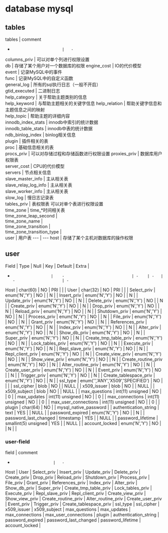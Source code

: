 # database mysql

## tables

tables                      |   comment
-                           |   -
columns_priv                |   可以对单个列进行权限设置  
db                          |   存储了某个用户对一个数据库的权限
engine_cost                 |   IO的代价模型  
event                       |   记录MySQL中的事件  
func                        |   记录MySQL中的自定义函数  
general_log                 |   所有的sql执行日志（一般不开启）  
gtid_executed               |   二进制日志  
help_category               |   关于帮助主题类别的信息  
help_keyword                |   与帮助主题相关的关键字信息
help_relation               |   帮助关键字信息和主题信息之间的映射  
help_topic                  |   帮助主题的详细内容  
innodb_index_stats          |   innodb中索引的统计数据  
innodb_table_stats          |   innodb中表的统计数据  
ndb_binlog_index            |   binlog相关信息  
plugin                      |   插件相关的表  
proc                        |   基础信息相关的表  
procs_priv                  |   可以对存储过程和存储函数进行权限设置
proxies_priv                |   数据库用户权限表  
server_cost                 |   CPU的代价模型  
servers                     |   节点相关信息  
slave_master_info           |   主从相关表  
slave_relay_log_info        |   主从相关表  
slave_worker_info           |   主从相关表  
slow_log                    |   慢日志记录表  
tables_priv                 |   表权限表   可以对单个表进行权限设置  
time_zone                   |   time_*时间相关表  
time_zone_leap_second       |     
time_zone_name              |     
time_zone_transition        |     
time_zone_transition_type   |   
user                        |   用户表
---                         |   ---
host                        |   存储了某个主机对数据库的操作权限

## user

Field                  | Type                              | Null | Key | Default               | Extra |
-                      |    -                              | -    | -   | -                     | -
Host                   | char(60)                          | NO   | PRI |                       |       |
User                   | char(32)                          | NO   | PRI |                       |       |
Select_priv            | enum('N','Y')                     | NO   |     | N                     |       |
Insert_priv            | enum('N','Y')                     | NO   |     | N                     |       |
Update_priv            | enum('N','Y')                     | NO   |     | N                     |       |
Delete_priv            | enum('N','Y')                     | NO   |     | N                     |       |
Create_priv            | enum('N','Y')                     | NO   |     | N                     |       |
Drop_priv              | enum('N','Y')                     | NO   |     | N                     |       |
Reload_priv            | enum('N','Y')                     | NO   |     | N                     |       |
Shutdown_priv          | enum('N','Y')                     | NO   |     | N                     |       |
Process_priv           | enum('N','Y')                     | NO   |     | N                     |       |
File_priv              | enum('N','Y')                     | NO   |     | N                     |       |
Grant_priv             | enum('N','Y')                     | NO   |     | N                     |       |
References_priv        | enum('N','Y')                     | NO   |     | N                     |       |
Index_priv             | enum('N','Y')                     | NO   |     | N                     |       |
Alter_priv             | enum('N','Y')                     | NO   |     | N                     |       |
Show_db_priv           | enum('N','Y')                     | NO   |     | N                     |       |
Super_priv             | enum('N','Y')                     | NO   |     | N                     |       |
Create_tmp_table_priv  | enum('N','Y')                     | NO   |     | N                     |       |
Lock_tables_priv       | enum('N','Y')                     | NO   |     | N                     |       |
Execute_priv           | enum('N','Y')                     | NO   |     | N                     |       |
Repl_slave_priv        | enum('N','Y')                     | NO   |     | N                     |       |
Repl_client_priv       | enum('N','Y')                     | NO   |     | N                     |       |
Create_view_priv       | enum('N','Y')                     | NO   |     | N                     |       |
Show_view_priv         | enum('N','Y')                     | NO   |     | N                     |       |
Create_routine_priv    | enum('N','Y')                     | NO   |     | N                     |       |
Alter_routine_priv     | enum('N','Y')                     | NO   |     | N                     |       |
Create_user_priv       | enum('N','Y')                     | NO   |     | N                     |       |
Event_priv             | enum('N','Y')                     | NO   |     | N                     |       |
Trigger_priv           | enum('N','Y')                     | NO   |     | N                     |       |
Create_tablespace_priv | enum('N','Y')                     | NO   |     | N                     |       |
ssl_type               | enum('','ANY','X509','SPECIFIED') | NO   |     |                       |       |
ssl_cipher             | blob                              | NO   |     | NULL                  |       |
x509_issuer            | blob                              | NO   |     | NULL                  |       |
x509_subject           | blob                              | NO   |     | NULL                  |       |
max_questions          | int(11) unsigned                  | NO   |     | 0                     |       |
max_updates            | int(11) unsigned                  | NO   |     | 0                     |       |
max_connections        | int(11) unsigned                  | NO   |     | 0                     |       |
max_user_connections   | int(11) unsigned                  | NO   |     | 0                     |       |
plugin                 | char(64)                          | NO   |     | mysql_native_password |       |
authentication_string  | text                              | YES  |     | NULL                  |       |
password_expired       | enum('N','Y')                     | NO   |     | N                     |       |
password_last_changed  | timestamp                         | YES  |     | NULL                  |       |
password_lifetime      | smallint(5) unsigned              | YES  |     | NULL                  |       |
account_locked         | enum('N','Y')                     | NO   |     | N                     |       |

### user-field

field                   |   comment
-                       |   -
Host                    |
User                    |
Select_priv             |
Insert_priv             |
Update_priv             |
Delete_priv             |
Create_priv             |
Drop_priv               |
Reload_priv             |
Shutdown_priv           |
Process_priv            |
File_priv               |
Grant_priv              |
References_priv         |
Index_priv              |
Alter_priv              |
Show_db_priv            |
Super_priv              |
Create_tmp_table_priv   |
Lock_tables_priv        |
Execute_priv            |
Repl_slave_priv         |
Repl_client_priv        |
Create_view_priv        |
Show_view_priv          |
Create_routine_priv     |
Alter_routine_priv      |
Create_user_priv        |
Event_priv              |
Trigger_priv            |
Create_tablespace_priv  |
ssl_type                |
ssl_cipher              |
x509_issuer             |
x509_subject            |
max_questions           |
max_updates             |
max_connections         |
max_user_connections    |
plugin                  |
authentication_string   |
password_expired        |
password_last_changed   |
password_lifetime       |
account_locked          |

